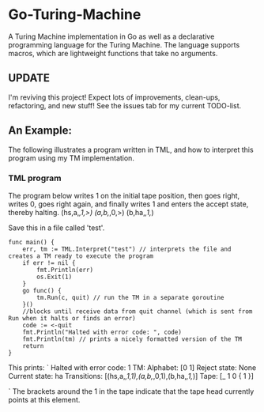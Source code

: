 # Go-Turing-Machine

A Turing Machine implementation in Go as well as a declarative programming language for the Turing Machine.
The language supports macros, which are lightweight functions that take no arguments.

## UPDATE
I'm reviving this project! Expect lots of improvements, clean-ups, refactoring, and new stuff!
See the issues tab for my current TODO-list.

## An Example:
The following illustrates a program written in TML, and how to interpret this program using my TM implementation.

### TML program
The program below writes 1 on the initial tape position, then goes right, writes 0, goes right again, and finally writes 1 and enters the accept state, thereby halting.
(hs,a,_,1,>)
(a,b,_,0,>)
(b,ha,_,1,_)

Save this in a file called 'test'.

```golang
func main() {
	err, tm := TML.Interpret("test") // interprets the file and creates a TM ready to execute the program
	if err != nil {
		fmt.Println(err)
		os.Exit(1)
	}
	go func() {
		tm.Run(c, quit) // run the TM in a separate goroutine
	}()
	//blocks until receive data from quit channel (which is sent from Run when it halts or finds an error)
	code := <-quit
	fmt.Println("Halted with error code: ", code)
	fmt.Println(tm) // prints a nicely formatted version of the TM
	return
}
```

This prints:
`
Halted with error code:  1
TM:
Alphabet: [0 1] 
Reject state: None
Current state: ha
Transitions: [(hs,a,_,1,1),(a,b,_,0,1),(b,ha,_,1,_)]
Tape:
[_ 1 0 { 1 }] 

`
The brackets around the 1 in the tape indicate that the tape head currently points at this element. 
